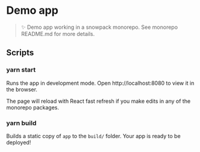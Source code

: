 # Demo app

> ✨ Demo app working in a snowpack monorepo. See monorepo README.md for more details.

## Scripts

### yarn start

Runs the app in development mode.
Open http://localhost:8080 to view it in the browser.

The page will reload with React fast refresh if you make edits in any of the monorepo packages.

### yarn build

Builds a static copy of `app` to the `build/` folder.
Your app is ready to be deployed!
